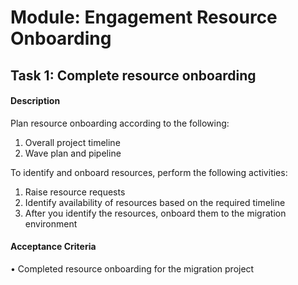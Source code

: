 
# Module: Engagement Resource Onboarding
## Task 1: Complete resource onboarding
#### Description
Plan resource onboarding according to the following:

1) Overall project timeline
2) Wave plan and pipeline

To identify and onboard resources, perform the following activities:

1) Raise resource requests
2) Identify availability of resources based on the required timeline
3) After you identify the resources, onboard them to the migration environment 
#### Acceptance Criteria
• Completed resource onboarding for the migration project